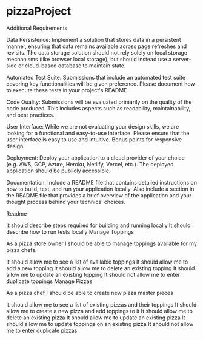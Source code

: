 # pizzaProject
Additional Requirements

Data Persistence: Implement a solution that stores data in a persistent manner, ensuring that data remains available across page refreshes and revisits. The data storage solution should not rely solely on local storage mechanisms (like browser local storage), but should instead use a server-side or cloud-based database to maintain state.

Automated Test Suite: Submissions that include an automated test suite covering key functionalities will be given preference. Please document how to execute these tests in your project's README.

Code Quality: Submissions will be evaluated primarily on the quality of the code produced. This includes aspects such as readability, maintainability, and best practices.

User Interface: While we are not evaluating your design skills, we are looking for a functional and easy-to-use interface. Please ensure that the user interface is easy to use and intuitive. Bonus points for responsive design.

Deployment: Deploy your application to a cloud provider of your choice (e.g. AWS, GCP, Azure, Heroku, Netlify, Vercel, etc.). The deployed application should be publicly accessible.

Documentation: Include a README file that contains detailed instructions on how to build, test, and run your application locally. Also include a section in the README file that provides a brief overview of the application and your thought process behind your technical choices.

Readme

It should describe steps required for building and running locally
It should describe how to run tests locally
Manage Toppings

As a pizza store owner I should be able to manage toppings available for my pizza chefs.

It should allow me to see a list of available toppings
It should allow me to add a new topping
It should allow me to delete an existing topping
It should allow me to update an existing topping
It should not allow me to enter duplicate toppings
Manage Pizzas

As a pizza chef I should be able to create new pizza master pieces

It should allow me to see a list of existing pizzas and their toppings
It should allow me to create a new pizza and add toppings to it
It should allow me to delete an existing pizza
It should allow me to update an existing pizza
It should allow me to update toppings on an existing pizza
It should not allow me to enter duplicate pizzas